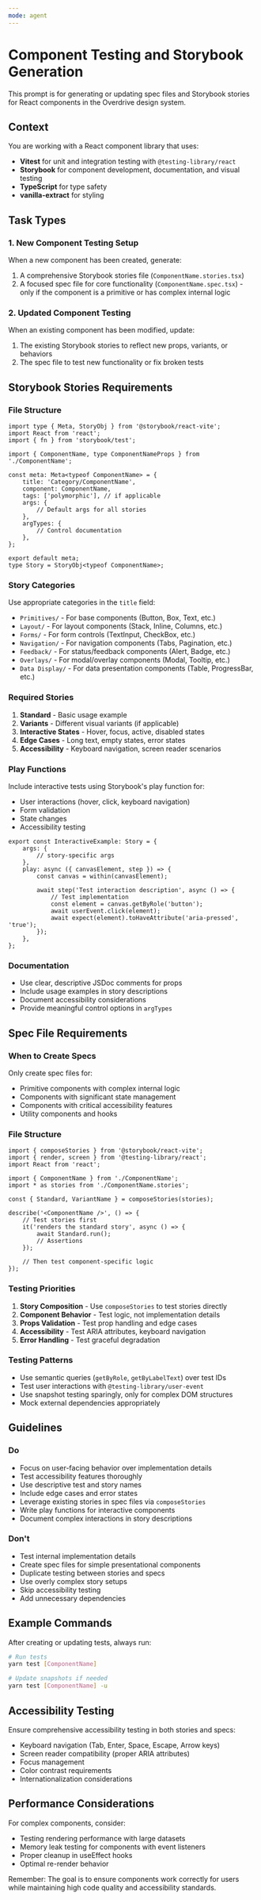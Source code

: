 ```yaml
---
mode: agent
---
```


# Component Testing and Storybook Generation

This prompt is for generating or updating spec files and Storybook stories for
React components in the Overdrive design system.

## Context

You are working with a React component library that uses:

- **Vitest** for unit and integration testing with `@testing-library/react`
- **Storybook** for component development, documentation, and visual testing
- **TypeScript** for type safety
- **vanilla-extract** for styling

## Task Types

### 1. New Component Testing Setup

When a new component has been created, generate:

1. A comprehensive Storybook stories file (`ComponentName.stories.tsx`)
2. A focused spec file for core functionality (`ComponentName.spec.tsx`) - only
   if the component is a primitive or has complex internal logic

### 2. Updated Component Testing

When an existing component has been modified, update:

1. The existing Storybook stories to reflect new props, variants, or behaviors
2. The spec file to test new functionality or fix broken tests

## Storybook Stories Requirements

### File Structure

```tsx
import type { Meta, StoryObj } from '@storybook/react-vite';
import React from 'react';
import { fn } from 'storybook/test';

import { ComponentName, type ComponentNameProps } from './ComponentName';

const meta: Meta<typeof ComponentName> = {
	title: 'Category/ComponentName',
	component: ComponentName,
	tags: ['polymorphic'], // if applicable
	args: {
		// Default args for all stories
	},
	argTypes: {
		// Control documentation
	},
};

export default meta;
type Story = StoryObj<typeof ComponentName>;
```

### Story Categories

Use appropriate categories in the `title` field:

- `Primitives/` - For base components (Button, Box, Text, etc.)
- `Layout/` - For layout components (Stack, Inline, Columns, etc.)
- `Forms/` - For form controls (TextInput, CheckBox, etc.)
- `Navigation/` - For navigation components (Tabs, Pagination, etc.)
- `Feedback/` - For status/feedback components (Alert, Badge, etc.)
- `Overlays/` - For modal/overlay components (Modal, Tooltip, etc.)
- `Data Display/` - For data presentation components (Table, ProgressBar, etc.)

### Required Stories

1. **Standard** - Basic usage example
2. **Variants** - Different visual variants (if applicable)
3. **Interactive States** - Hover, focus, active, disabled states
4. **Edge Cases** - Long text, empty states, error states
5. **Accessibility** - Keyboard navigation, screen reader scenarios

### Play Functions

Include interactive tests using Storybook's play function for:

- User interactions (hover, click, keyboard navigation)
- Form validation
- State changes
- Accessibility testing

```tsx
export const InteractiveExample: Story = {
	args: {
		// story-specific args
	},
	play: async ({ canvasElement, step }) => {
		const canvas = within(canvasElement);

		await step('Test interaction description', async () => {
			// Test implementation
			const element = canvas.getByRole('button');
			await userEvent.click(element);
			await expect(element).toHaveAttribute('aria-pressed', 'true');
		});
	},
};
```

### Documentation

- Use clear, descriptive JSDoc comments for props
- Include usage examples in story descriptions
- Document accessibility considerations
- Provide meaningful control options in `argTypes`

## Spec File Requirements

### When to Create Specs

Only create spec files for:

- Primitive components with complex internal logic
- Components with significant state management
- Components with critical accessibility features
- Utility components and hooks

### File Structure

```tsx
import { composeStories } from '@storybook/react-vite';
import { render, screen } from '@testing-library/react';
import React from 'react';

import { ComponentName } from './ComponentName';
import * as stories from './ComponentName.stories';

const { Standard, VariantName } = composeStories(stories);

describe('<ComponentName />', () => {
	// Test stories first
	it('renders the standard story', async () => {
		await Standard.run();
		// Assertions
	});

	// Then test component-specific logic
});
```

### Testing Priorities

1. **Story Composition** - Use `composeStories` to test stories directly
2. **Component Behavior** - Test logic, not implementation details
3. **Props Validation** - Test prop handling and edge cases
4. **Accessibility** - Test ARIA attributes, keyboard navigation
5. **Error Handling** - Test graceful degradation

### Testing Patterns

- Use semantic queries (`getByRole`, `getByLabelText`) over test IDs
- Test user interactions with `@testing-library/user-event`
- Use snapshot testing sparingly, only for complex DOM structures
- Mock external dependencies appropriately

## Guidelines

### Do

- Focus on user-facing behavior over implementation details
- Test accessibility features thoroughly
- Use descriptive test and story names
- Include edge cases and error states
- Leverage existing stories in spec files via `composeStories`
- Write play functions for interactive components
- Document complex interactions in story descriptions

### Don't

- Test internal implementation details
- Create spec files for simple presentational components
- Duplicate testing between stories and specs
- Use overly complex story setups
- Skip accessibility testing
- Add unnecessary dependencies

## Example Commands

After creating or updating tests, always run:

```bash
# Run tests
yarn test [ComponentName]

# Update snapshots if needed
yarn test [ComponentName] -u
```

## Accessibility Testing

Ensure comprehensive accessibility testing in both stories and specs:

- Keyboard navigation (Tab, Enter, Space, Escape, Arrow keys)
- Screen reader compatibility (proper ARIA attributes)
- Focus management
- Color contrast requirements
- Internationalization considerations

## Performance Considerations

For complex components, consider:

- Testing rendering performance with large datasets
- Memory leak testing for components with event listeners
- Proper cleanup in useEffect hooks
- Optimal re-render behavior

Remember: The goal is to ensure components work correctly for users while
maintaining high code quality and accessibility standards.
